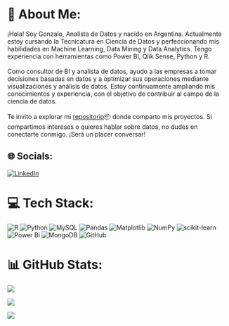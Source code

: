 # 🎯 About Me:
¡Hola! Soy Gonzalo, Analista de Datos y nacido en Argentina. Actualmente estoy cursando la Tecnicatura en Ciencia de Datos y perfeccionando mis habilidades en Machine Learning, Data Mining y Data Analytics. Tengo experiencia con herramientas como Power BI, Qlik Sense, Python y R.<br><br>Como consultor de BI y analista de datos, ayudo a las empresas a tomar decisiones basadas en datos y a optimizar sus operaciones mediante visualizaciones y análisis de datos. Estoy continuamente ampliando mis conocimientos y experiencia, con el objetivo de contribuir al campo de la ciencia de datos.<br><br>Te invito a explorar mi [repositorio](https://github.com/gonzadzz00/Proyectos)📦 donde comparto mis proyectos. Si compartimos intereses o quieres hablar sobre datos, no dudes en conectarte conmigo. ¡Será un placer conversar!


## 🌐 Socials:
[![LinkedIn](https://img.shields.io/badge/LinkedIn-%230077B5.svg?logo=linkedin&logoColor=white)](https://linkedin.com/in/https://www.linkedin.com/in/gonzalo-diaz-0ab0081b5) 

# 💻 Tech Stack:
![R](https://img.shields.io/badge/r-%23276DC3.svg?style=for-the-badge&logo=r&logoColor=white) ![Python](https://img.shields.io/badge/python-3670A0?style=for-the-badge&logo=python&logoColor=ffdd54) ![MySQL](https://img.shields.io/badge/mysql-4479A1.svg?style=for-the-badge&logo=mysql&logoColor=white) ![Pandas](https://img.shields.io/badge/pandas-%23150458.svg?style=for-the-badge&logo=pandas&logoColor=white) ![Matplotlib](https://img.shields.io/badge/Matplotlib-%23ffffff.svg?style=for-the-badge&logo=Matplotlib&logoColor=black) ![NumPy](https://img.shields.io/badge/numpy-%23013243.svg?style=for-the-badge&logo=numpy&logoColor=white) ![scikit-learn](https://img.shields.io/badge/scikit--learn-%23F7931E.svg?style=for-the-badge&logo=scikit-learn&logoColor=white) ![Power Bi](https://img.shields.io/badge/power_bi-F2C811?style=for-the-badge&logo=powerbi&logoColor=black) ![MongoDB](https://img.shields.io/badge/MongoDB-%234ea94b.svg?style=for-the-badge&logo=mongodb&logoColor=white) ![GitHub](https://img.shields.io/badge/github-%23121011.svg?style=for-the-badge&logo=github&logoColor=white)
# 📊 GitHub Stats:
![](https://github-readme-stats.vercel.app/api?username=gonzadzz00&theme=transparent&hide_border=false&include_all_commits=false&count_private=false)<br/>

![](https://github-readme-stats.vercel.app/api/top-langs/?username=gonzadzz00&theme=transparent&hide_border=false&include_all_commits=false&count_private=false&layout=compact)

[![](https://visitcount.itsvg.in/api?id=gonzadzz00&icon=6&color=1)](https://visitcount.itsvg.in)

<!-- Proudly created with GPRM ( https://gprm.itsvg.in ) -->
